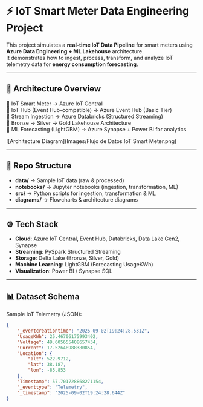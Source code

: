 # ⚡ IoT Smart Meter Data Engineering Project

This project simulates a **real-time IoT Data Pipeline** for smart meters using **Azure Data Engineering + ML Lakehouse** architecture.  
It demonstrates how to ingest, process, transform, and analyze IoT telemetry data for **energy consumption forecasting**.

---

## 🚀 Architecture Overview

🔹 IoT Smart Meter → Azure IoT Central  
🔹 IoT Hub (Event Hub-compatible) → Azure Event Hub (Basic Tier)  
🔹 Stream Ingestion → Azure Databricks (Structured Streaming)  
🔹 Bronze → Silver → Gold Lakehouse Architecture  
🔹 ML Forecasting (LightGBM) → Azure Synapse + Power BI for analytics  

![Architecture Diagram](Images/Flujo de Datos IoT Smart Meter.png)

---

## 📂 Repo Structure

- **data/** → Sample IoT data (raw & processed)  
- **notebooks/** → Jupyter notebooks (ingestion, transformation, ML)  
- **src/** → Python scripts for ingestion, transformation & ML  
- **diagrams/** → Flowcharts & architecture diagrams  

---

## ⚙️ Tech Stack

- **Cloud**: Azure IoT Central, Event Hub, Databricks, Data Lake Gen2, Synapse  
- **Streaming**: PySpark Structured Streaming  
- **Storage**: Delta Lake (Bronze, Silver, Gold)  
- **Machine Learning**: LightGBM (Forecasting UsageKWh)  
- **Visualization**: Power BI / Synapse SQL  

---

## 📊 Dataset Schema

Sample IoT Telemetry (JSON):

```json
{
    "_eventcreationtime": "2025-09-02T19:24:28.531Z",
    "UsageKWh": 25.46706175993402,
    "Voltage": 49.605655408657434,
    "Current": 17.52648988380854,
    "Location": {
        "alt": 522.9712,
        "lat": 38.187,
        "lon": -85.853
    },
    "Timestamp": 57.701728868271154,
    "_eventtype": "Telemetry",
    "_timestamp": "2025-09-02T19:24:28.644Z"
}
